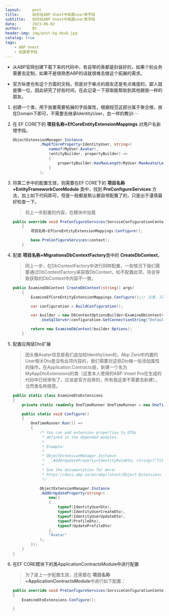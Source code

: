 ```yaml
---
layout:     post
title:      如何在ABP Vnext中拓展user表字段
subtitle:   如何在ABP Vnext中拓展user表字段
date:       2023-06-02
author:     BY
header-img: img/post-bg-desk.jpg
catalog: true
tags:
    - ABP Vnext
    - 拓展表字段
---
```


* 从ABP官网创建下载下来的代码中，有自带的表都是封装好的，如果个别业务需要去定制，如果不是很熟悉ABP的话就很难去做这个拓展的需求。

* 官方纵使也有这个方面的文档，但是对于柴点的朋友还是有点难度的，鄙人就是哪一位，因此研究了好些时间，在此记录一下获取能帮助到其他跟我一样的朋友。

1. 创建一个类，用于放置需要拓展的字段属性，根据规范这部分属于聚合根，放在Domain下即可，不需要去继承IdentityUser，血一样的教训····
2. 在 EF CORE下的 **项目名称+EfCoreEntityExtensionMappings** 对用户名新增字段。
    ``` C#
    ObjectExtensionManager.Instance
                .MapEfCoreProperty<IdentityUser, string>(
                    nameof(MyUser.Avatar),
                    (entityBuilder, propertyBuilder) =>
                    {
                        propertyBuilder.HasMaxLength(MyUser.MaxAvatarLength);
                    }
                );
    ```

3. 将第二步中的配置生效，则需要在EF CORE下的 **项目名称+EntityFrameworkCoreModule** 类中，找到 **PreConfigureServices** 方法，加上如下代码即可，但是一般都是默认都自带配置了的，只是出于谨慎最好检查一下。
    > 将上一步配置的内容，在模块中加载

    ```C#
    public override void PreConfigureServices(ServiceConfigurationContext context)
        {
            项目名称+EfCoreEntityExtensionMappings.Configure();

            base.PreConfigureServices(context);
        }
    ```

4. 配置 **项目名称+MigrationsDbContextFactory**类中的 **CreateDbContext**。
    > 同上一步，在DbContextFactory中进行同样配置，一些情况下我们需要通过DbContextFactory来获取DbContext，如不配置此项，将会导致获取的DbContext中内容不一致。
    ```C#
    public ExamineDbContext CreateDbContext(string[] args)
        {
            ExamineEfCoreEntityExtensionMappings.Configure();// 注意，只是这一行

            var configuration = BuildConfiguration();

            var builder = new DbContextOptionsBuilder<ExamineDbContext>()
                .UseSqlServer(configuration.GetConnectionString("Default")/*, MySqlServerVersion.LatestSupportedServerVersion*/);

            return new ExamineDbContext(builder.Options);
        }
    ```

5. 配置应用层Dto扩展
    > 因头像Avatar信息是我们追加给IdentityUser的，Abp Zero中内置的User相关Dto是没有此项内容的，我们需要对这些Dto做一些添加属性的操作。在Application.Contracts层，新建一个名为MyAppDtoExtensions的类（这里本人使用的ABP Vnext Pro在生成的代码中已经带有了，应该是官方自带的，所有我这里不需要去新建），当然类名称随意。

    ```C#
    public static class ExamineDtoExtensions
    {
        private static readonly OneTimeRunner OneTimeRunner = new OneTimeRunner();

        public static void Configure()
        {
            OneTimeRunner.Run(() =>
            {
                /* You can add extension properties to DTOs
                 * defined in the depended modules.
                 *
                 * Example:
                 *
                 * ObjectExtensionManager.Instance
                 *   .AddOrUpdateProperty<IdentityRoleDto, string>("Title");
                 *
                 * See the documentation for more:
                 * https://docs.abp.io/en/abp/latest/Object-Extensions
                 */

                ObjectExtensionManager.Instance
                .AddOrUpdateProperty<string>(
                    new[]
                    {
                        typeof(IdentityUserDto),
                        typeof(IdentityUserCreateDto),
                        typeof(IdentityUserUpdateDto),
                        typeof(ProfileDto),
                        typeof(UpdateProfileDto)
                    },
                    "Avatar"
                );
            });
        }
    }
    ```

6. 在EF CORE模块下的类ApplicationContractsModule中进行配置
    > 为了是上一步配置生效，还需要在 **项目名称+ApplicationContractsModule**中进行如下配置：
    ```C#
    public override void PreConfigureServices(ServiceConfigurationContext context)
    {
        ExamineDtoExtensions.Configure();

    }
    ```